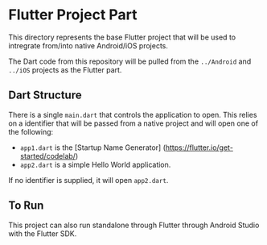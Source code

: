 # Flutter Project Part
This directory represents the base Flutter project that will be used to intregrate from/into native Android/iOS projects.

The Dart code from this repository will be pulled from the `../Android` and `../iOS` projects as the Flutter part. 

## Dart Structure
There is a single `main.dart` that controls the application to open. This relies on a identifier that will be passed from a native project and will open one of the following:

- `app1.dart` is the [Startup Name Generator] (https://flutter.io/get-started/codelab/)
- `app2.dart` is a simple Hello World application.

If no identifier is supplied, it will open `app2.dart`.

## To Run

This project can also run standalone through Flutter through Android Studio with the Flutter SDK.

